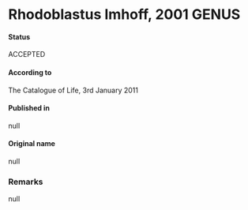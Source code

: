 # Rhodoblastus Imhoff, 2001 GENUS

#### Status
ACCEPTED

#### According to
The Catalogue of Life, 3rd January 2011

#### Published in
null

#### Original name
null

### Remarks
null